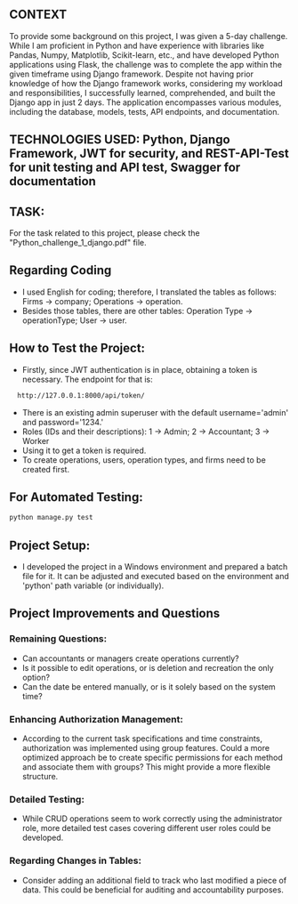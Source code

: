 ## CONTEXT
To provide some background on this project, I was given a 5-day challenge. While I am proficient in Python and have experience with libraries like Pandas, Numpy, Matplotlib, Scikit-learn, etc., and have developed Python applications using Flask, the challenge was to complete the app within the given timeframe using Django framework. Despite not having prior knowledge of how the Django framework works, considering my workload and responsibilities, I successfully learned, comprehended, and built the Django app in just 2 days. The application encompasses various modules, including the database, models, tests, API endpoints, and documentation.

## TECHNOLOGIES USED: Python, Django Framework, JWT for security, and REST-API-Test for unit testing and API test, Swagger for documentation

## TASK:
For the task related to this project, please check the "Python_challenge_1_django.pdf" file.

## Regarding Coding
- I used English for coding; therefore, I translated the tables as follows: Firms -> company; Operations -> operation.
- Besides those tables, there are other tables: Operation Type -> operationType; User -> user.

## How to Test the Project:
- Firstly, since JWT authentication is in place, obtaining a token is necessary. The endpoint for that is:
```bash
  http://127.0.0.1:8000/api/token/
```
- There is an existing admin superuser with the default username='admin' and password='1234.'
- Roles (IDs and their descriptions): 1 -> Admin; 2 -> Accountant; 3 -> Worker
- Using it to get a token is required.
- To create operations, users, operation types, and firms need to be created first.

## For Automated Testing:
```bash
python manage.py test
```

## Project Setup:
- I developed the project in a Windows environment and prepared a batch file for it. It can be adjusted and executed based on the environment and 'python' path variable (or individually).

## Project Improvements and Questions

### Remaining Questions:
- Can accountants or managers create operations currently?
- Is it possible to edit operations, or is deletion and recreation the only option?
- Can the date be entered manually, or is it solely based on the system time?

### Enhancing Authorization Management:
- According to the current task specifications and time constraints, authorization was implemented using group features. Could a more optimized approach be to create specific permissions for each method and associate them with groups? This might provide a more flexible structure.

### Detailed Testing:
- While CRUD operations seem to work correctly using the administrator role, more detailed test cases covering different user roles could be developed.

### Regarding Changes in Tables:
- Consider adding an additional field to track who last modified a piece of data. This could be beneficial for auditing and accountability purposes.

